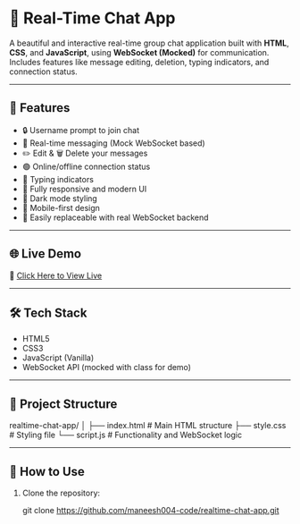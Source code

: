 # 💬 Real-Time Chat App

A beautiful and interactive real-time group chat application built with **HTML**, **CSS**, and **JavaScript**, using **WebSocket (Mocked)** for communication. Includes features like message editing, deletion, typing indicators, and connection status.

---

## 🚀 Features

- 🔒 Username prompt to join chat
- 💬 Real-time messaging (Mock WebSocket based)
- ✏️ Edit & 🗑️ Delete your messages
- 🟢 Online/offline connection status
- 🧠 Typing indicators
- 🎨 Fully responsive and modern UI
- 🌙 Dark mode styling
- 📱 Mobile-first design
- 🔧 Easily replaceable with real WebSocket backend

---
## 🌐 Live Demo

🔗 [Click Here to View Live](https://maneesh004-code.github.io/realtime-chat-app/)

---
## 🛠️ Tech Stack

- HTML5
- CSS3
- JavaScript (Vanilla)
- WebSocket API (mocked with class for demo)

---

## 📂 Project Structure
realtime-chat-app/
│
├── index.html # Main HTML structure
├── style.css # Styling file
└── script.js # Functionality and WebSocket logic


---

## 🔧 How to Use

1. Clone the repository:
   
   git clone https://github.com/maneesh004-code/realtime-chat-app.git
   
